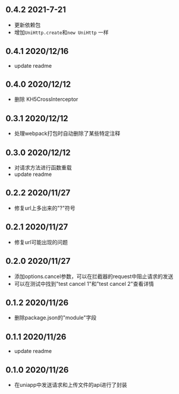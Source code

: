 ## 0.4.2 2021-7-21

- 更新依赖包
- 增加`UniHttp.create`和`new UniHttp` 一样

## 0.4.1 2020/12/16

- update readme

## 0.4.0 2020/12/12

- 删除 KH5CrossInterceptor

## 0.3.1 2020/12/12

- 处理webpack打包时自动删除了某些特定注释

## 0.3.0 2020/12/12

- 对请求方法进行函数重载
- update readme

## 0.2.2 2020/11/27

- 修复url上多出来的"?"符号

## 0.2.1 2020/11/27

- 修复url可能出现的问题

## 0.2.0 2020/11/27

- 添加options.cancel参数，可以在拦截器的request中阻止请求的发送
- 可以在测试中找到"test cancel 1"和"test cancel 2"查看详情

## 0.1.2 2020/11/26

- 删除package.json的"module"字段

## 0.1.1 2020/11/26

- update readme

## 0.1.0 2020/11/26

- 在uniapp中发送请求和上传文件的api进行了封装